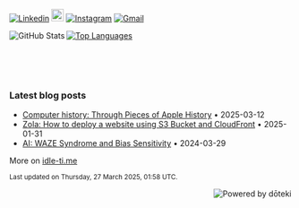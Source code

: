 
[![Linkedin](https://img.shields.io/badge/-LinkedIn-blue?style=flat&logo=Linkedin&logoColor=white)](https://www.linkedin.com/in/jramette/)
[<img src="https://img.shields.io/github/followers/be-next?label=follow&style=social" height="22" title="Follow me" />](https://github.com/be-next) 
[![Instagram](https://img.shields.io/badge/Instagram-E4405F?style=flat&logo=instagram&logoColor=white)](https://www.instagram.com/baron_von_humboldt)
[![Gmail](https://img.shields.io/badge/Gmail-D14836?style=flat&logo=gmail&logoColor=white)](mailto:jerome.ramette@gmail.com)


<a align="center" href="https://github.com/anuraghazra/github-readme-stats">
  <img align="left" alt="GitHub Stats" src="https://github-readme-stats.vercel.app/api?username=be-next&show_icons=true&hide_border=false&include_all_commits=true&show=reviews&theme=vue&border_color=343341" />
  <img align="center" alt="Top Languages" src="https://github-readme-stats.vercel.app/api/top-langs/?username=be-next&hide_border=false&layout=compact&exclude_repo=TP-Blockchain,TP-IA&theme=vue&border_color=343341" />
</a>

<!-- div to force newline -->
<div style="clear: both;"></div>

<br><br><br>

<!-- blog start -->
### Latest blog posts

- [Computer history: Through Pieces of Apple History](https://idle-ti.me/blog/pieces-of-apple-history/) • 2025-03-12
- [Zola: How to deploy a website using S3 Bucket and CloudFront](https://idle-ti.me/blog/zola-aws/) • 2025-01-31
- [AI: WAZE Syndrome and Bias Sensitivity](https://idle-ti.me/blog/waze-syndrome/) • 2024-03-29

More on [idle-ti.me](https://idle-ti.me)
<!-- blog end -->

<sub><!-- last_updated start -->
Last updated on Thursday, 27 March 2025, 01:58 UTC.
<!-- last_updated end --></sub>

<a href="https://doteki.org"><img alt="Powered by dōteki" src="https://img.shields.io/badge/powered_by-d%C5%8Dteki-0?style=flat&labelColor=202b2d&color=5E936C" align="right"></a>
